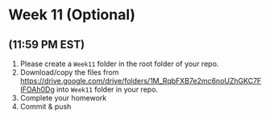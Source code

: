 # Week 11 (Optional)
## (11:59 PM EST)

1. Please create a `Week11` folder in the root folder of your repo.
2. Download/copy the files from https://drive.google.com/drive/folders/1M_RqbFXB7e2mc6noUZhGKC7FIFOAh0Dg into `Week11` folder in your repo. 
3. Complete your homework 
4. Commit & push